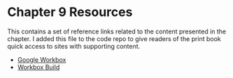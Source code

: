 # Chapter 9 Resources

This contains a set of reference links related to the content presented in the chapter. I added this file to the code repo to give readers of the print book quick access to sites with supporting content.

+ [Google Workbox](https://developers.google.com/web/tools/workbox/)
+ [Workbox Build](https://developers.google.com/web/tools/workbox/guides/precache-files/workbox-build)
